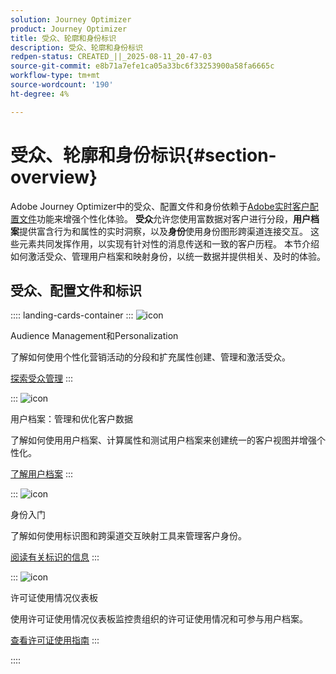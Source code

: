 ```yaml
---
solution: Journey Optimizer
product: Journey Optimizer
title: 受众、轮廓和身份标识
description: 受众、轮廓和身份标识
redpen-status: CREATED_||_2025-08-11_20-47-03
source-git-commit: e8b71a7efe1ca05a33bc6f33253900a58fa6665c
workflow-type: tm+mt
source-wordcount: '190'
ht-degree: 4%

---
```



# 受众、轮廓和身份标识{#section-overview}

Adobe Journey Optimizer中的受众、配置文件和身份依赖于[Adobe实时客户配置文件](https://experienceleague.adobe.com/zh-hans/docs/experience-platform/profile/home)功能来增强个性化体验。 **受众**&#x200B;允许您使用富数据对客户进行分段，**用户档案**&#x200B;提供富含行为和属性的实时洞察，以及&#x200B;**身份**&#x200B;使用身份图形跨渠道连接交互。 这些元素共同发挥作用，以实现有针对性的消息传送和一致的客户历程。 本节介绍如何激活受众、管理用户档案和映射身份，以统一数据并提供相关、及时的体验。

## 受众、配置文件和标识

:::: landing-cards-container
:::
![icon](https://cdn.experienceleague.adobe.com/icons/bullseye.svg?lang=zh-Hans)

Audience Management和Personalization

了解如何使用个性化营销活动的分段和扩充属性创建、管理和激活受众。

[探索受众管理](audiences-landing-page.md)
:::

:::
![icon](https://cdn.experienceleague.adobe.com/icons/user-circle.svg?lang=zh-Hans)

用户档案：管理和优化客户数据

了解如何使用用户档案、计算属性和测试用户档案来创建统一的客户视图并增强个性化。

[了解用户档案](profiles-landing-page.md)
:::

:::
![icon](https://cdn.experienceleague.adobe.com/icons/fingerprint.svg?lang=zh-Hans)

身份入门

了解如何使用标识图和跨渠道交互映射工具来管理客户身份。

[阅读有关标识的信息](../using/audience/get-started-identity.md)
:::

:::
![icon](https://cdn.experienceleague.adobe.com/icons/chart-line.svg?lang=zh-Hans)

许可证使用情况仪表板

使用许可证使用情况仪表板监控贵组织的许可证使用情况和可参与用户档案。

[查看许可证使用指南](../using/audience/license-usage.md)
:::

::::
